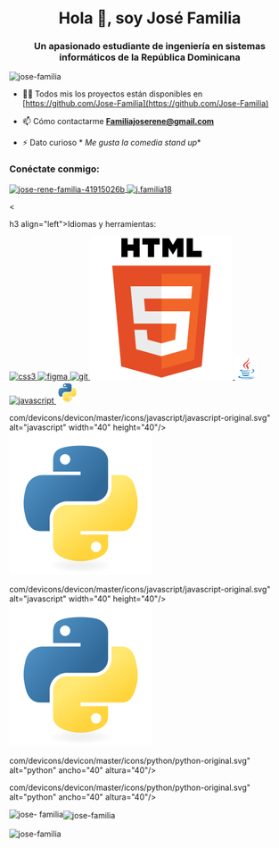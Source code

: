 <h1 align="center">Hola 👋, soy José Familia</h1>
<h3 align="center">Un apasionado estudiante de ingeniería en sistemas informáticos de la República Dominicana</h3>

<p align="left"> <img src="https://komarev.com/ghpvc/?username=jose-familia&label=Profile%20views&color=0e75b6&style=flat" alt="jose-familia" /> </p>

- 👨‍💻 Todos mis los proyectos están disponibles en [https://github.com/Jose-Familia](https://github.com/Jose-Familia)

- 📫 Cómo contactarme **Familiajoserene@gmail.com**

- ⚡ Dato curioso * *Me gusta la comedia stand up**

<h3 align="left">Conéctate conmigo:</h3>
<p align="left">
<a href="https://linkedin.com/en/jose-rene-familia-41915026b" target="blank"><img align="center" src="https://raw.githubusercontent.com/rahuldkjain /github-profile-readme-generator/master/src/images/icons/Social/linked-in-alt.svg" alt="jose-rene-familia-41915026b" height="30" width="40" /> </a>
<a href="https://instagram.com/j.familia18" target="blank"><img align="center" src="https://raw.githubusercontent.com/rahuldkjain/github -profile-readme-generator/master/src/images/icons/Social/instagram.svg" alt="j.familia18" height="30" width="40" /></a> </p>
<

h3 align="left">Idiomas y herramientas:</h3>
<p align="left"> <a href="https://www.w3schools.com/css/" target="_blank" rel="noreferrer"> <img src="https://raw.githubusercontent. com/devicons/devicon/master/icons/css3/css3-original-wordmark.svg" alt="css3" width="40" height="40"/> </a> <a href="https:// www.figma.com/" target="_blank" rel="noreferrer"> <img src="https://www.vectorlogo.zone/logos/figma/figma-icon.svg" alt="figma" width= "40" height="40"/> </a> <a href="https://git-scm.com/" target="_blank" rel="noreferrer"> <img src="https:// www.vectorlogo.zone/logos/git-scm/git-scm-icon.svg" alt="git" width="40" height="40"/> </a> <a href="https://www.w3. org/html/" target="_blank" rel="noreferrer"> <img src="https://raw.githubusercontent.com/devicons/devicon/master/icons/html5/html5-original-wordmark.svg" alt ="html5" ancho="40" altura="40"/> </a> <a href="https://www.java.com" target="_blank" rel="noreferrer"> <img src= "https://raw.githubusercontent.com/devicons/devicon/master/icons/java/java-original.svg" alt="java" width="40" height="40"/> </a> <a href="https://desarrollador.mozilla.org/en-US/docs/Web/JavaScript" target="_blank" rel="noreferrer"> <img src="https://raw.githubusercontent.com/devicons/devicon/master/icons/javascript/ javascript-original.svg" alt="javascript" width="40" height="40"/> </a> <a href="https://www.python.org" target="_blank" rel=" noreferrer"> <img src="https://raw.githubusercontent.com/devicons/devicon/master/icons/python/python-original.svg" alt="python" width="40" height="40"/ > </a> </p>com/devicons/devicon/master/icons/javascript/javascript-original.svg" alt="javascript" width="40" height="40"/> </a> <a href="https://www. python.org" target="_blank" rel="noreferrer"> <img src="https://raw.githubusercontent.com/devicons/devicon/master/icons/python/python-original.svg" alt="python " ancho="40" altura="40"/> </a> </p>com/devicons/devicon/master/icons/javascript/javascript-original.svg" alt="javascript" width="40" height="40"/> </a> <a href="https://www. python.org" target="_blank" rel="noreferrer"> <img src="https://raw.githubusercontent.com/devicons/devicon/master/icons/python/python-original.svg" alt="python " ancho="40" altura="40"/> </a> </p>com/devicons/devicon/master/icons/python/python-original.svg" alt="python" ancho="40" altura="40"/> </a> </p>com/devicons/devicon/master/icons/python/python-original.svg" alt="python" ancho="40" altura="40"/> </a> </p>

<p><img align="left" src="https://github-readme-stats.vercel.app/api/top-langs?username=jose-familia&show_icons=true&locale=en&layout=compact" alt="jose- familia" /></p>

<p> <img align="center" src="https://github-readme-stats.vercel.app/api?username=jose-familia&show_icons=true&locale=en" alt ="jose-familia" /></p>

<p><img align="center" src="https://github-readme-streak-stats.herokuapp.com/?user=jose-familia&" alt= "jose-familia" /></p>
